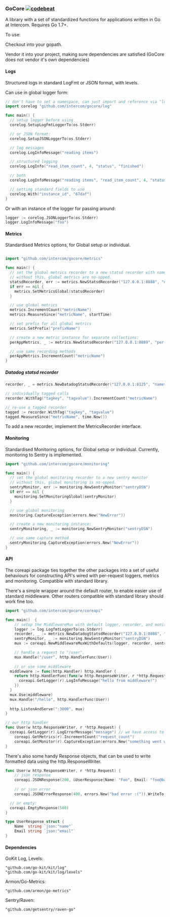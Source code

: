 ### GoCore [![codebeat](https://codebeat.co/badges/f5bec192-65f8-4f4a-a16d-b3f2689e9c4c)](https://codebeat.co/projects/github-com-intercom-gocore)

A library with a set of standardized functions for applications written in Go at Intercom. Requires Go 1.7+.

To use:

Checkout into your gopath.

Vendor it into your project, making sure dependencies are satisfied (GoCore does not vendor it's own dependencies)

#### Logs

Structured logs in standard LogFmt or JSON format, with levels.

Can use in global logger form:

```go
// don't have to set a namespace, can just import and reference via "log" if you don't need the default logger too.
import corelog "github.com/intercom/gocore/log"

func main() {
  // setup logger before using
  corelog.SetupLogFmtLoggerTo(os.Stderr)

  // or JSON format:
  corelog.SetupJSONLoggerTo(os.Stderr)

  // log messages
  corelog.LogInfoMessage("reading items")

  // structured logging
  corelog.LogInfo("read_item_count", 4, "status", "finished")

  // both
  corelog.LogInfoMessage("reading items", "read_item_count", 4, "status", "finished")

  // setting standard fields to use
  corelog.With("instance_id", "67daf")
}
```

Or with an instance of the logger for passing around:

```go
logger := corelog.JSONLoggerTo(os.Stderr)
logger.LogInfoMessage("foo")
```

#### Metrics

Standardised Metrics options, for Global setup or individual.

```go

import "github.com/intercom/gocore/metrics"

func main() {
  // set the global metrics recorder to a new statsd recorder with namespace
  // without this, global metrics are no-opped.
  statsdRecorder, err := metrics.NewStatsdRecorder("127.0.0.1:8888", "namespace")
  if err == nil {
    metrics.SetMetricsGlobal(statsdRecorder)
  }

  // use global metrics
  metrics.IncrementCount("metricName")
  metrics.MeasureSince("metricName", startTime)

  // set prefix for all global metrics
  metrics.SetPrefix("prefixName")

  // create a new metric instance for separate collections:
  perAppMetrics, _ := metrics.NewStatsdRecorder("127.0.0.1:8889", "per-app-namespace")

  // use same recording methods
  perAppMetrics.IncrementCount("metricName")
}
```

##### Datadog statsd recorder

```go
recorder, _ = metrics.NewDatadogStatsdRecorder("127.0.0.1:8125", "namespace", "hostname")

// individually tagged calls
recorder.WithTag("tagkey", "tagvalue").IncrementCount("metricName")

// re-use a tagged recorder
tagged := recorder.WithTag("tagkey", "tagvalue")
tagged.MeasureSince("metricName", time.Now())
```

To add a new recorder, implement the MetricsRecorder interface.

#### Monitoring

Standardised Monitoring options, for Global setup or individual. Currently, monitoring to Sentry is implemented.

```go
import "github.com/intercom/gocore/monitoring"

func main() {
  // set the global monitoring recorder to a new sentry monitor
  // without this, global monitoring is no-opped.
  sentryMonitor, err := monitoring.NewSentryMonitor("sentryDSN")
  if err == nil {
    monitoring.SetMonitoringGlobal(sentryMonitor)
  }

  // use global monitoring
  monitoring.CaptureException(errors.New("NewError"))

  // create a new monitoring instance:
  sentryMonitoring, _ := monitoring.NewSentryMonitor("sentryDSN")

  // use same capture method
  sentryMonitoring.CaptureException(errors.New("NewError"))
}
```

#### API

The coreapi package ties together the other packages into a set of useful behaviours for constructing API's wired with per-request loggers, metrics and monitoring. Compatible with standard library.

There's a simple wrapper around the default router, to enable easier use of standard middleware. Other routers compatible with standard library should work fine too.

```go
import "github.com/intercom/gocore/coreapi"

func main()  {
	// setup the MiddlewareMux with default logger, recorder, and monitor
	logger := log.LogfmtLoggerTo(os.Stderr)
	recorder, _ := metrics.NewDatadogStatsdRecorder("127.0.0.1:8888", "myservice", "hostname")
	sentryMonitor, _ := monitoring.NewSentryMonitor("sentryDSN")
	mux := coreapi.NewMiddlewareMuxWithDefaults(logger, recorder, sentryMonitor)

	// handle a request to "/user",
	mux.Handle("/user", http.HandlerFunc(User))
	
	// or use some middleware
  middleware := func(http.Handler) http.Handler {
    return http.HandlerFunc(func(w http.ResponseWriter, r *http.Request) {
      coreapi.GetLogger(r).LogInfoMessage("hello from middleware!")
    })
  }
  mux.Use(middleware)
  mux.Handle("/hello", http.HandlerFunc(User))
	
  http.ListenAndServe(":3000", mux)
}

// our http handler
func User(w http.ResponseWriter, r *http.Request) {
  coreapi.GetLogger(r).LogErrorMessage("message") // we have access to a request-scoped logger, which has the URL and request id already set
	coreapi.GetMetrics(r).IncrementCount("request_count")
	coreapi.GetMonitor(r).CaptureException(errors.New("something went wrong"))
}

```

There's also some handy Response objects, that can be used to write formatted data using the http.ResponseWriter.

```go
func User(w http.ResponseWriter, r *http.Request) {
	// json response
	coreapi.JSONResponse(200, &UserResponse{Name: "Foo", Email: "foo@bar.com"}).WriteTo(w)
	
	// or json error
	coreapi.JSONErrorResponse(400, errors.New("bad error :(")).WriteTo(w)

  // or empty:
  coreapi.EmptyResponse(500)
}

type UserResponse struct {
	Name  string `json:"name"`
	Email string `json:"email"`
}
``` 


#### Dependencies

GoKit Log, Levels:

```
"github.com/go-kit/kit/log"
"github.com/go-kit/kit/log/levels"
```

Armon/Go-Metrics:

```
"github.com/armon/go-metrics"
```

Sentry/Raven:

```
"github.com/getsentry/raven-go"
```
